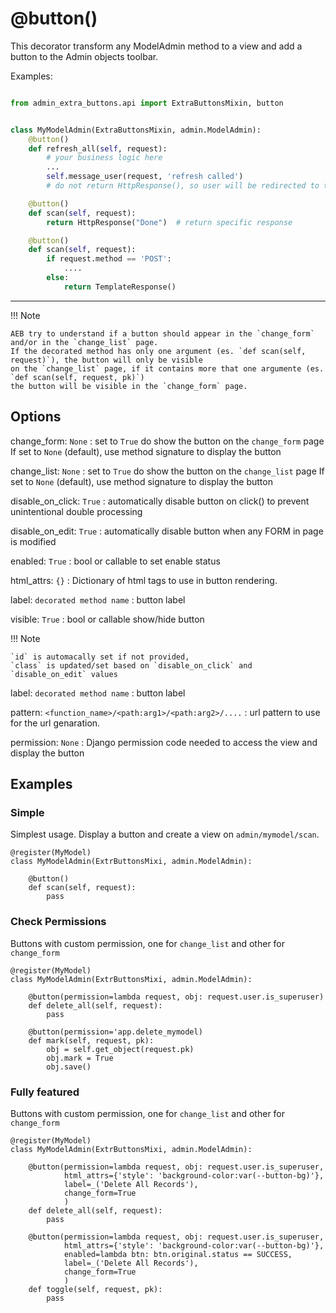 # @button()

This decorator transform any ModelAdmin method to a view and add a button to the Admin objects toolbar.

Examples:

```python 

from admin_extra_buttons.api import ExtraButtonsMixin, button


class MyModelAdmin(ExtraButtonsMixin, admin.ModelAdmin):
    @button()    
    def refresh_all(self, request):
        # your business logic here
        ...
        self.message_user(request, 'refresh called')
        # do not return HttpResponse(), so user will be redirected to the original page

    @button()
    def scan(self, request):
        return HttpResponse("Done")  # return specific response

    @button()
    def scan(self, request):
        if request.method == 'POST':
            ....
        else:
            return TemplateResponse()

```

---

!!! Note

    AEB try to understand if a button should appear in the `change_form` and/or in the `change_list` page.
    If the decorated method has only one argument (es. `def scan(self, request)`), the button will only be visible
    on the `change_list` page, if it contains more that one argumente (es. `def scan(self, request, pk)`)
    the button will be visible in the `change_form` page.

## Options

change_form: `None`
: set to `True` do show the button on the `change_form` page
  If set to `None` (default), use method signature to display the button 

change_list: `None`
: set to `True` do show the button on the `change_list` page
    If set to `None` (default), use method signature to display the button

disable_on_click: `True`
: automatically disable button on click() to prevent unintentional double processing

disable_on_edit: `True`
: automatically disable button when any FORM in page is modified

enabled: `True`
: bool or callable to set enable status

html_attrs: `{}`
: Dictionary of html tags to use in button rendering.

label: `decorated method name`
: button label

visible: `True`
: bool or callable show/hide button

   
!!! Note

    `id` is automacally set if not provided, 
    `class` is updated/set based on `disable_on_click` and `disable_on_edit` values 

label: `decorated method name`
: button label

pattern: `<function_name>/<path:arg1>/<path:arg2>/....`
: url pattern to use for the url genaration.
        
permission: `None`
:   Django permission code needed to access the view and display the button

## Examples

### Simple
Simplest usage. Display a button and create a view on `admin/mymodel/scan`.
    
    @register(MyModel)
    class MyModelAdmin(ExtrButtonsMixi, admin.ModelAdmin):
        
        @button()
        def scan(self, request):
            pass

### Check Permissions
Buttons with custom permission, one for `change_list` and other for `change_form`

    @register(MyModel)
    class MyModelAdmin(ExtrButtonsMixi, admin.ModelAdmin):
        
        @button(permission=lambda request, obj: request.user.is_superuser)
        def delete_all(self, request):
            pass

        @button(permission='app.delete_mymodel)
        def mark(self, request, pk):
            obj = self.get_object(request.pk)
            obj.mark = True
            obj.save()


### Fully featured
Buttons with custom permission, one for `change_list` and other for `change_form`

    @register(MyModel)
    class MyModelAdmin(ExtrButtonsMixi, admin.ModelAdmin):
        
        @button(permission=lambda request, obj: request.user.is_superuser,
                html_attrs={'style': 'background-color:var(--button-bg)'},
                label=_('Delete All Records'),
                change_form=True
                )
        def delete_all(self, request):
            pass

        @button(permission=lambda request, obj: request.user.is_superuser,
                html_attrs={'style': 'background-color:var(--button-bg)'},
                enabled=lambda btn: btn.original.status == SUCCESS,
                label=_('Delete All Records'),
                change_form=True
                )
        def toggle(self, request, pk):
            pass



